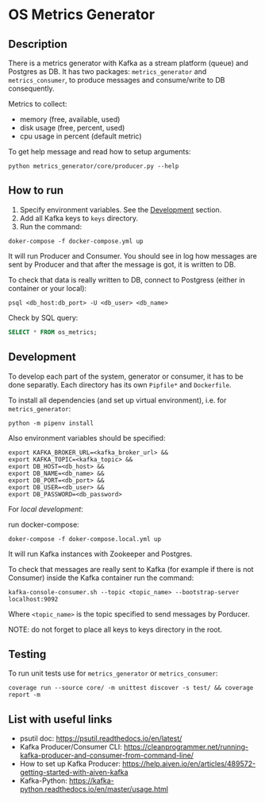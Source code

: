 # OS Metrics Generator 

## Description

There is a metrics generator with Kafka as a stream platform (queue) and Postgres as DB.
It has two packages: `metrics_generator` and `metrics_consumer`, to produce messages and consume/write to DB consequently.

Metrics to collect:
- memory (free, available, used)
- disk usage (free, percent, used)
- cpu usage in percent (default metric)

To get help message and read how to setup arguments:
```shell
python metrics_generator/core/producer.py --help
```

## How to run

1. Specify environment variables. See the [Development](#development) section.
2. Add all Kafka keys to `keys` directory.
3. Run the command:
```shell
doker-compose -f docker-compose.yml up
```

It will run Producer and Consumer. 
You should see in log how messages are sent by Producer and that after the message is got, it is written to DB.

To check that data is really written to DB, connect to Postgress (either in container or your local):
```shell 
psql <db_host:db_port> -U <db_user> <db_name>
```

Check by SQL query:

```sql
SELECT * FROM os_metrics;
```

## Development 

To develop each part of the system, generator or consumer, it has to be done separatly.
Each directory has its own `Pipfile*` and `Dockerfile`.

To install all dependencies (and set up virtual environment), i.e. for `metrics_generator`:
```shell
python -m pipenv install
```

Also environment variables should be specified:
```shell
export KAFKA_BROKER_URL=<kafka_broker_url> &&
export KAFKA_TOPIC=<kafka_topic> &&
export DB_HOST=<db_host> &&
export DB_NAME=<db_name> &&
export DB_PORT=<db_port> &&
export DB_USER=<db_user> &&
export DB_PASSWORD=<db_password>
```

For *local development*:

run docker-compose:
```shell 
doker-compose -f doker-compose.local.yml up
```

It will run Kafka instances with Zookeeper and Postgres.

To check that messages are really sent to Kafka (for example if there is not Consumer) inside the Kafka container run the command:
```shell
kafka-console-consumer.sh --topic <topic_name> --bootstrap-server localhost:9092
```
Where `<topic_name>` is the topic specified to send messages by Porducer.

NOTE: do not forget to place all keys to keys directory in the root.

## Testing

To run unit tests use for `metrics_generator` or `metrics_consumer`:
```shell
coverage run --source core/ -m unittest discover -s test/ && coverage report -m
```

## List with useful links

* psutil doc: https://psutil.readthedocs.io/en/latest/
* Kafka Producer/Consumer CLI: https://cleanprogrammer.net/running-kafka-producer-and-consumer-from-command-line/
* How to set up Kafka Producer: https://help.aiven.io/en/articles/489572-getting-started-with-aiven-kafka
* Kafka-Python: https://kafka-python.readthedocs.io/en/master/usage.html

